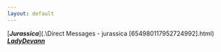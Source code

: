 ```yaml
---
layout: default
---
```


[***Jurassica***](.\Direct Messages - jurassica [654980117952724992].html)
[***LadyDevann***](.\Capture.PNG)


